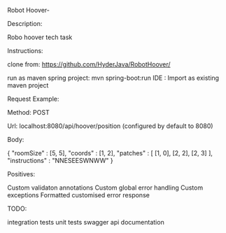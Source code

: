 Robot Hoover-

Description:

Robo hoover tech task

Instructions:

clone from:  https://github.com/HyderJava/RobotHoover/

run as maven spring project: mvn spring-boot:run
IDE : Import as existing maven project


Request Example:

Method: POST

Url: localhost:8080/api/hoover/position (configured by default to 8080)

Body:

{
  "roomSize" : [5, 5],
  "coords" : [1, 2],
  "patches" : [
    [1, 0],
    [2, 2],
    [2, 3]
  ],
  "instructions" : "NNESEESWNWW"
}


Positives:

Custom validaton annotations
Custom global error handling
Custom exceptions
Formatted customised error response

TODO:

integration tests
unit tests
swagger api documentation
